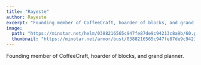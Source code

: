 ```yaml
---
title: "Rayeste"
author: Rayeste
excerpt: "Founding member of CoffeeCraft, hoarder of blocks, and grand planner."
image:
  path: "https://minotar.net/helm/0388216565c947fe87de9c94213c8a9b/60.png"
  thumbnail: "https://minotar.net/armor/bust/0388216565c947fe87de9c94213c8a9b/200.png"
---
```


Founding member of CoffeeCraft, hoarder of blocks, and grand planner.